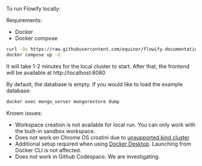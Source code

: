 To run Flowify locally:

Requirements:

- Docker
- Docker compose

```bash
curl -Os https://raw.githubusercontent.com/equinor/flowify-documentation/main/docs/assets/docker-compose.yaml
docker compose up -d
```

It will take 1-2 minutes for the local cluster to start. After that, the frontend will be available at http://localhost:8080

By default, the database is empty. If you would like to load the example database:
```bash
docker exec mongo_server mongorestore dump
```

Known issues:

- Workspace creation is not available for local run. You can only work with the built-in sandbox workspace.
- Does not work on Chrome OS crostini due to [unsupported kind cluster](https://kind.sigs.k8s.io/docs/user/known-issues/#chrome-os)
- Additional setup required when using [Docker Desktop](https://kind.sigs.k8s.io/docs/user/known-issues/#docker-desktop-for-macos-and-windows). Launching from Docker CLI is not affected.
- Does not work in Github Codespace. We are investigating.